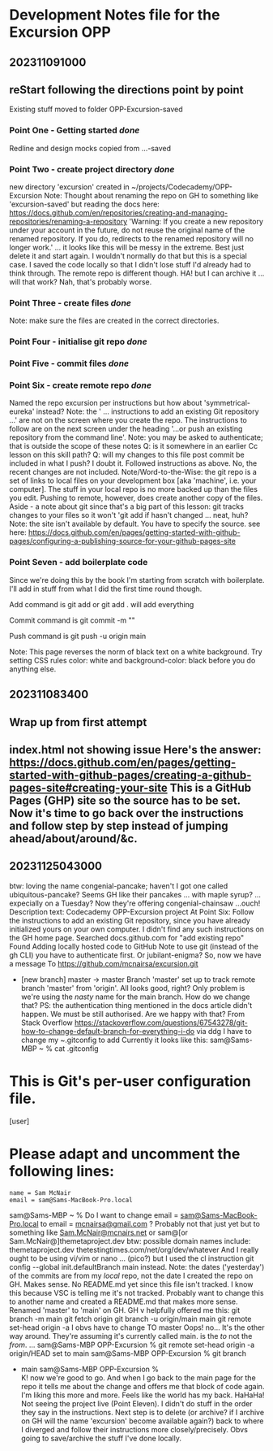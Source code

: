 # Development Notes file for the Excursion OPP
202311091000
------------
## reStart following the directions point by point
Existing stuff moved to folder OPP-Excursion-saved

### Point One - Getting started  *done*
Redline and design mocks copied from ...-saved

### Point  Two - create project directory *done*
new directory 'excursion' created in ~/projects/Codecademy/OPP-Excursion
Note: Thought about renaming the repo on GH to something like 'excursion-saved' but reading the docs here:
https://docs.github.com/en/repositories/creating-and-managing-repositories/renaming-a-repository
'Warning: If you create a new repository under your account in the future, do not reuse the original name of the renamed repository. If you do, redirects to the renamed repository will no longer work.'
... it looks like this will be messy in the extreme. Best just delete it and start again. I wouldn't normally do that but this is a special case. I saved the code locally so that I didn't lose stuff I'd already had to think through. The remote repo is different though.
HA! but I can archive it ... will that work? Nah, that's probably worse.

### Point Three - create files *done*
Note: make sure the files are created in the correct directories.

### Point Four - initialise git repo *done*

### Point Five - commit files *done*

### Point Six - create remote repo *done*
Named the repo excursion per instructions but how about 'symmetrical-eureka' instead?
Note: the ' ... instructions to add an existing Git repository ...' are not on the screen where you create the repo. The instructions to follow are on the next screen under the heading '…or push an existing repository from the command line'.
Note: you may be asked to authenticate; that is outside the scope of these notes
Q: is it somewhere in an earlier Cc lesson on this skill path?
Q: will my changes to this file post commit be included in what I push? I doubt it.
Followed instructions as above.
No, the recent changes are not included.
Note/Word-to-the-Wise: the git repo is a set of links to local files on your development box [aka 'machine', i.e. your computer]. The stuff in your local repo is no more backed up than the files you edit. Pushing to remote, however, does create another copy of the files.
Aside - a note about git since that's a big part of this lesson:
git tracks changes to your files so it won't 'git add <file> if <file> hasn't changed ... neat, huh?
Note: the site isn't available by default. You have to specify the source. see here:
https://docs.github.com/en/pages/getting-started-with-github-pages/configuring-a-publishing-source-for-your-github-pages-site

### Point Seven - add boilerplate code
Since we're doing this by the book I'm starting from scratch with boilerplate. I'll add in stuff from what I did the first time round though.

Add command is
git add <file>
or git add .
	will add everything

Commit command is
git commit -m "<commit message>"

Push command is
git push -u origin main

Note: This page reverses the norm of black text on a white background. Try setting CSS rules color: white and background-color: black before you do anything else.



202311083400
------------
## Wrap up from first attempt
index.html not showing issue
Here's the answer:
https://docs.github.com/en/pages/getting-started-with-github-pages/creating-a-github-pages-site#creating-your-site
This is a GitHub Pages (GHP) site so the source has to be set.
Now it's time to go back over the instructions and follow step by step instead of jumping ahead/about/around/&c.
----------------------------------------------
20231125043000
--------------
btw: loving the name congenial-pancake; haven't I got one called ubiquitous-pancake? Seems GH like their pancakes ... with maple syrup? ... expecially on a Tuesday?
Now they're offering congenial-chainsaw ...ouch!
Description text:
Codecademy OPP-Excursion project
At Point Six:
Follow the instructions to add an existing Git repository, since you have already initialized yours on your own computer.
I didn't find any such instructions on the GH home page. Searched
docs.github.com
for
"add existing repo"
Found
Adding locally hosted code to GitHub
Note to use git (instead of the gh CLI) you have to authenticate first.
Or jubilant-enigma?
So, now we have a message
To https://github.com/mcnairsa/excursion.git
 * [new branch]      master -> master
Branch 'master' set up to track remote branch 'master' from 'origin'.
All looks good, right? Only problem is we're using the *nasty* name for the main branch. How do we change that?
PS: the authentication thing mentioned in the docs article didn't happen. We must be still authorised. Are we happy with that?
From Stack Overflow
https://stackoverflow.com/questions/67543278/git-how-to-change-default-branch-for-everything-i-do
via ddg
I have to change my ~.gitconfig
to add
Currently it looks like this: 
sam@Sams-MBP ~ % cat .gitconfig
# This is Git's per-user configuration file.
[user]
# Please adapt and uncomment the following lines:
	name = Sam McNair
	email = sam@Sams-MacBook-Pro.local
sam@Sams-MBP ~ % 
Do I want to change
	email = sam@Sams-MacBook-Pro.local
to
	email = mcnairsa@gmail.com
?
Probably not that just yet but to something like
Sam.McNair@mcnairs.net
or
sam@[or Sam.McNair@]themetaproject.dev
btw: possible domain names include:
themetaproject.dev
thetestingtimes.com/net/org/dev/whatever
And I really ought to be using vi/vim or nano ... (pico?)
but I used the cl instruction
git config --global init.defaultBranch main
instead.
Note: the dates ('yesterday') of the commits are from my *local* repo, not the date I created the repo on GH. Makes sense.
No README.md yet since this file isn't tracked. I know this because VSC is telling me it's not tracked. Probably want to change this to another name and created a README.md that makes more sense.
Renamed 'master' to 'main' on GH. GH v helpfully offered me this:
git branch -m main <BRANCH>
git fetch origin
git branch -u origin/main main
git remote set-head origin -a
I obvs have to change <BRANCH> TO master
Oops! no...
It's the other way around. They're assuming it's currently called main. <BRANCH> is the *to* not the *from*.
...
sam@Sams-MBP OPP-Excursion % git remote set-head origin -a
origin/HEAD set to main
sam@Sams-MBP OPP-Excursion % git branch
* main
sam@Sams-MBP OPP-Excursion %                              
K! now we're good to go.
And when I go back to the main page for the repo it tells me about the change and offers me that block of code again. I'm liking this more and more. Feels like the world has my back.
HaHaHa!
Not seeing the project live (Point Eleven). I didn't do stuff in the order they say in the instructions. Next step is to delete (or archive? if I archive on GH will the name 'excursion' become available again?) back to where I diverged and follow their instructions more closely/precisely. Obvs going to save/archive the stuff I've done locally.